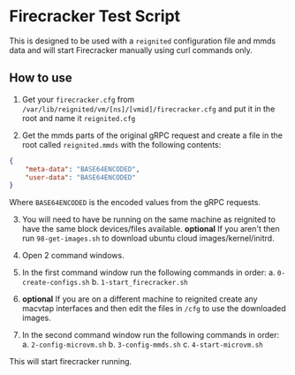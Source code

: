 # Firecracker Test Script

This is designed to be used with a `reignited` configuration file and mmds data and will start Firecracker manually using curl commands only.

## How to use

1. Get your `firecracker.cfg` from `/var/lib/reignited/vm/[ns]/[vmid]/firecracker.cfg` and put it in the root and name it `reignited.cfg`

2. Get the mmds parts of the original gRPC request and create a file in the root called `reignited.mmds` with the following contents:

```json
{    
    "meta-data": "BASE64ENCODED",
    "user-data": "BASE64ENCODED"
}
```
Where `BASE64ENCODED` is the encoded values from the gRPC requests.

3. You will need to have be running on the same machine as reignited to have the same block devices/files available. **optional** If you aren't then run `98-get-images.sh` to download ubuntu cloud images/kernel/initrd.

4. Open 2 command windows.

5. In the first command window run the following commands in order:
    a. `0-create-configs.sh`
    b. `1-start_firecracker.sh`

6. **optional** If you are on a different machine to reignited create any macvtap interfaces and then edit the files in `/cfg` to use the downloaded images.

7. In the second command window run the following commands in order:
    a. `2-config-microvm.sh`
    b. `3-config-mmds.sh`
    c. `4-start-microvm.sh`

This will start firecracker running.